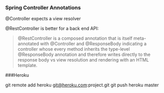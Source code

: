 ### Spring Controller Annotations

@Controller expects a view resolver

@RestController is better for a back end API:

>@RestController is a composed annotation that is itself meta-annotated with @Controller and @ResponseBody indicating a controller whose every method inherits the type-level @ResponseBody annotation and therefore writes directly to the response body vs view resolution and rendering with an HTML template.

###Heroku

git remote add heroku git@heroku.com:project.git
git push heroku master
